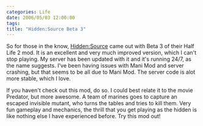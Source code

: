 ```yaml
---
categories: Life
date: 2006/05/03 12:00:00
tags:
title: "Hidden:Source Beta 3"
---
```


So for those in the know, [Hidden:Source][1] came out with Beta 3 of their Half
Life 2 mod. It is an excellent and very much improved version, which I can't
stop playing. My server has been updated with it and it's running 24/7, as the
name suggests. I've been having issues with Mani Mod and server crashing, but
that seems to be all due to Mani Mod. The server code is alot more stable, which
I love.

If you haven't check out this mod, do so. I could best relate it to the movie
Predator, but more awesome. A team of marines goes to capture an escaped
invisible mutant, who turns the tables and tries to kill them. Very fun gameplay
and mechanics, the thrill that you get playing as the hidden is like nothing
else I have experienced before. Try this mod out!


[1]: http://www.hidden-source.com/
